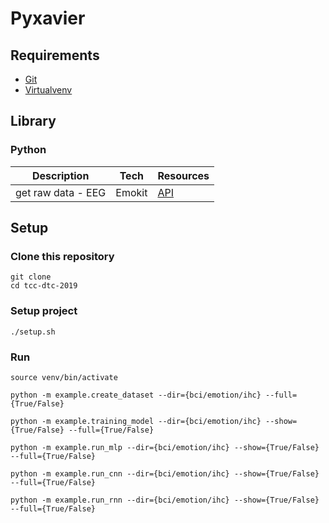 # Pyxavier

## Requirements

- [Git](https://git-scm.com/downloads)
- [Virtualvenv](https://virtualenv.pypa.io/en/latest/)

## Library

### Python

| Description        | Tech   | Resources                                |
| ------------------ | ------ | ---------------------------------------- |
| get raw data - EEG | Emokit | [API](https://github.com/openyou/emokit) |

## Setup

### Clone this repository

    git clone
    cd tcc-dtc-2019

### Setup project

    ./setup.sh

### Run

    source venv/bin/activate

    python -m example.create_dataset --dir={bci/emotion/ihc} --full={True/False}

    python -m example.training_model --dir={bci/emotion/ihc} --show={True/False} --full={True/False}

    python -m example.run_mlp --dir={bci/emotion/ihc} --show={True/False} --full={True/False}

    python -m example.run_cnn --dir={bci/emotion/ihc} --show={True/False} --full={True/False}

    python -m example.run_rnn --dir={bci/emotion/ihc} --show={True/False} --full={True/False}
 

